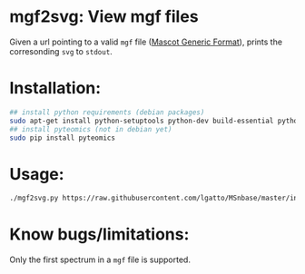 # mgf2svg: View mgf files

Given a url pointing to a valid `mgf` file ([Mascot Generic Format](http://en.wikipedia.org/wiki/Mascot_%28software%29)), prints the corresonding `svg` to `stdout`. 

# Installation: 

```bash
## install python requirements (debian packages)
sudo apt-get install python-setuptools python-dev build-essential python-tk python-matplotlib
## install pyteomics (not in debian yet)
sudo pip install pyteomics
```

# Usage:

```bash
./mgf2svg.py https://raw.githubusercontent.com/lgatto/MSnbase/master/inst/extdata/test.mgf > output.svg
```

# Know bugs/limitations:

Only the first spectrum in a `mgf` file is supported.
